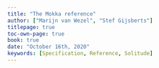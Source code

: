 ```yaml
---
title: "The Mokka reference"
author: ["Marijn van Wezel", "Stef Gijsberts"]
titlepage: true
toc-own-page: true
book: true
date: "October 16th, 2020"
keywords: [Specification, Reference, Solitude]
---
```


